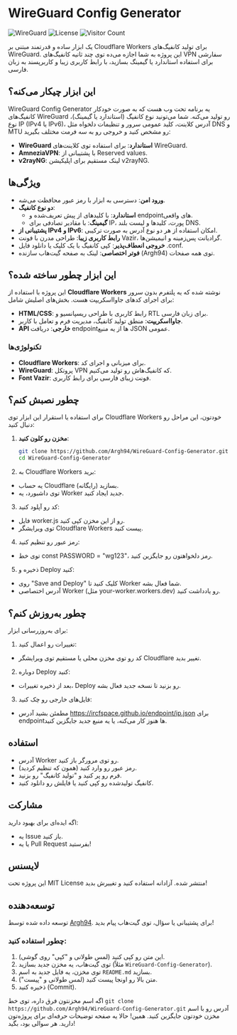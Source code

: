 # WireGuard Config Generator

![WireGuard](https://img.shields.io/badge/WireGuard-Config%20Generator-blue) ![License](https://img.shields.io/badge/License-MIT-green)
![Visitor Count](https://komarev.com/ghpvc/?username=Argh94&repo=WireGuardConfigGenerator-worker&label=ProfileViews)

یک ابزار ساده و قدرتمند مبتنی بر Cloudflare Workers برای تولید کانفیگ‌های WireGuard. این پروژه به شما اجازه می‌ده توی چند ثانیه کانفیگ‌های VPN سفارشی برای استفاده استاندارد یا گیمینگ بسازید، با رابط کاربری زیبا و کاربرپسند به زبان فارسی.

## این ابزار چیکار می‌کنه؟
WireGuard Config Generator یه برنامه تحت وب هست که به صورت خودکار کانفیگ‌های WireGuard رو تولید می‌کنه. شما می‌تونید نوع کانفیگ (استاندارد یا گیمینگ)، نوع IP (IPv4 یا IPv6)، آدرس کلاینت، کلید عمومی سرور و تنظیمات دلخواه مثل DNS و MTU رو مشخص کنید و خروجی رو به سه فرمت مختلف بگیرید:
- **WireGuard استاندارد**: برای استفاده توی کلاینت‌های WireGuard.
- **AmneziaVPN**: با پشتیبانی از Reserved values.
- **v2rayNG**: لینک مستقیم برای اپلیکیشن v2rayNG.

## ویژگی‌ها
- **ورود امن**: دسترسی به ابزار با رمز عبور محافظت می‌شه.
- **دو نوع کانفیگ**:
  - **استاندارد**: با کلیدهای از پیش تعریف‌شده و endpointهای واقعی.
  - **گیمینگ**: با مقادیر تصادفی برای IP، پورت، کلیدها و لیست بلند DNS.
- **پشتیبانی از IPv4 و IPv6**: امکان استفاده از هر دو نوع آدرس به صورت ترکیبی.
- **رابط کاربری زیبا**: طراحی مدرن با فونت Vazir، گرادیانت پس‌زمینه و انیمیشن‌ها.
- **خروجی انعطاف‌پذیر**: کپی کانفیگ با یک کلیک یا دانلود فایل .conf.
- **فوتر اختصاصی**: لینک به صفحه گیت‌هاب سازنده (Argh94) توی همه صفحات.

## این ابزار چطور ساخته شده؟
این پروژه با استفاده از **Cloudflare Workers** نوشته شده که یه پلتفرم بدون سرور برای اجرای کدهای جاوااسکریپت هست. بخش‌های اصلیش شامل:
- **HTML/CSS**: رابط کاربری با طراحی ریسپانسیو و RTL برای زبان فارسی.
- **جاوااسکریپت**: منطق تولید کانفیگ، مدیریت فرم و تعامل با کاربر.
- **API خارجی**: دریافت endpointها از یه منبع JSON عمومی.

### تکنولوژی‌ها
- **Cloudflare Workers**: برای میزبانی و اجرای کد.
- **WireGuard**: پروتکل VPN که کانفیگ‌هاش رو تولید می‌کنیم.
- **Font Vazir**: فونت زیبای فارسی برای رابط کاربری.

## چطور نصبش کنم؟
برای استفاده یا استقرار این ابزار توی Cloudflare Workers خودتون، این مراحل رو دنبال کنید:

1. **مخزن رو کلون کنید**:
   ```bash
   git clone https://github.com/Argh94/WireGuard-Config-Generator.git
   cd WireGuard-Config-Generator

2. به Cloudflare Workers برید:
- یه حساب Cloudflare بسازید (رایگانه).
- توی داشبورد، یه Worker جدید ایجاد کنید.

3. کد رو آپلود کنید:
- فایل worker.js رو از این مخزن کپی کنید.
- توی ویرایشگر Cloudflare Workers پیست کنید.

4. رمز عبور رو تنظیم کنید:
- توی خط const PASSWORD = "wg123"، رمز دلخواهتون رو جایگزین کنید.

5. ذخیره و Deploy کنید:
- روی "Save and Deploy" کلیک کنید تا Worker شما فعال بشه.
- آدرس اختصاصی Worker (مثل your-worker.workers.dev) رو یادداشت کنید.

## چطور به‌روزش کنم؟
برای به‌روزرسانی ابزار:
1. تغییرات رو اعمال کنید:
- کد رو توی مخزن محلی یا مستقیم توی ویرایشگر Cloudflare تغییر بدید.
2. دوباره Deploy کنید:
- بعد از ذخیره تغییرات، Deploy رو بزنید تا نسخه جدید فعال بشه.
3. فایل‌های خارجی رو چک کنید:
- مطمئن بشید آدرس https://ircfspace.github.io/endpoint/ip.json برای endpointها هنوز کار می‌کنه، یا یه منبع جدید جایگزین کنید.

## استفاده
- آدرس Worker رو توی مرورگر باز کنید.
- رمز عبور رو وارد کنید (همون که تنظیم کردید).
- فرم رو پر کنید و "تولید کانفیگ" رو بزنید.
- کانفیگ تولیدشده رو کپی کنید یا فایلش رو دانلود کنید.

## مشارکت
اگه ایده‌ای برای بهبود دارید:
- یه Issue باز کنید.
- یا یه Pull Request بفرستید!

## لایسنس
این پروژه تحت MIT License منتشر شده. آزادانه استفاده کنید و تغییرش بدید!

## توسعه‌دهنده
توسعه داده شده توسط [Argh94](https://github.com/Argh94). برای پشتیبانی یا سؤال، توی گیت‌هاب پیام بدید!

### چطور استفاده کنید:
1. این متن رو کپی کنید (لمس طولانی و "کپی" روی گوشی).
2. توی گیت‌هاب، یه مخزن جدید بسازید (مثلاً `WireGuard-Config-Generator`).
3. توی مخزن، یه فایل جدید به اسم `README.md` بسازید.
4. متن بالا رو اونجا پیست کنید (لمس طولانی و "پیست").
5. ذخیره کنید (Commit).

اگه اسم مخزنتون فرق داره، توی خط `git clone https://github.com/Argh94/WireGuard-Config-Generator.git` آدرس رو با اسم مخزن خودتون جایگزین کنید. همین! حالا یه صفحه توضیحات حرفه‌ای برای پروژه‌تون دارید. هر سوالی بود، بگید!
